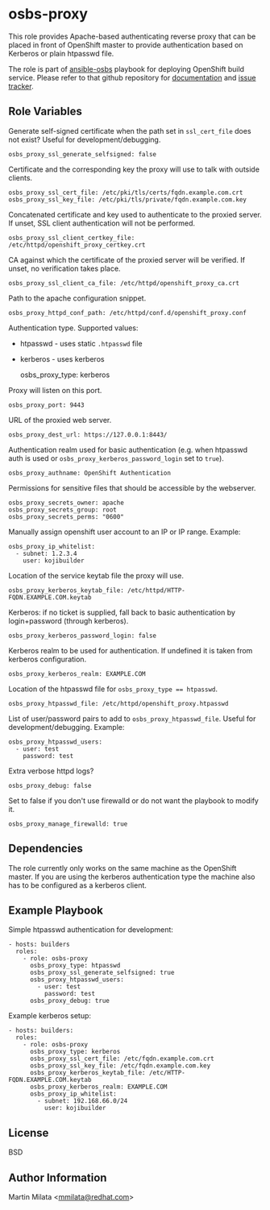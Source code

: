 osbs-proxy
==========

This role provides Apache-based authenticating reverse proxy that can be placed
in front of OpenShift master to provide authentication based on Kerberos or
plain htpasswd file.

The role is part of
[ansible-osbs](https://github.com/projectatomic/ansible-osbs/) playbook for
deploying OpenShift build service. Please refer to that github repository for
[documentation](https://github.com/projectatomic/ansible-osbs/blob/master/README.md)
and [issue tracker](https://github.com/projectatomic/ansible-osbs/issues).

Role Variables
--------------

Generate self-signed certificate when the path set in `ssl_cert_file` does not
exist? Useful for development/debugging.

    osbs_proxy_ssl_generate_selfsigned: false

Certificate and the corresponding key the proxy will use to talk with outside
clients.

    osbs_proxy_ssl_cert_file: /etc/pki/tls/certs/fqdn.example.com.crt
    osbs_proxy_ssl_key_file: /etc/pki/tls/private/fqdn.example.com.key

Concatenated certificate and key used to authenticate to the proxied server.  If
unset, SSL client authentication will not be performed.

    osbs_proxy_ssl_client_certkey_file: /etc/httpd/openshift_proxy_certkey.crt

CA against which the certificate of the proxied server will be verified. If
unset, no verification takes place.

    osbs_proxy_ssl_client_ca_file: /etc/httpd/openshift_proxy_ca.crt

Path to the apache configuration snippet.

    osbs_proxy_httpd_conf_path: /etc/httpd/conf.d/openshift_proxy.conf

Authentication type. Supported values:
* htpasswd - uses static `.htpasswd` file
* kerberos - uses kerberos

    osbs_proxy_type: kerberos

Proxy will listen on this port.

    osbs_proxy_port: 9443

URL of the proxied web server.

    osbs_proxy_dest_url: https://127.0.0.1:8443/

Authentication realm used for basic authentication (e.g. when htpasswd auth is
used or `osbs_proxy_kerberos_password_login` set to `true`).

    osbs_proxy_authname: OpenShift Authentication

Permissions for sensitive files that should be accessible by the webserver.

    osbs_proxy_secrets_owner: apache
    osbs_proxy_secrets_group: root
    osbs_proxy_secrets_perms: "0600"

Manually assign openshift user account to an IP or IP range. Example:

    osbs_proxy_ip_whitelist:
      - subnet: 1.2.3.4
        user: kojibuilder

Location of the service keytab file the proxy will use.

    osbs_proxy_kerberos_keytab_file: /etc/httpd/HTTP-FQDN.EXAMPLE.COM.keytab

Kerberos: if no ticket is supplied, fall back to basic authentication by login+password
(through kerberos).

    osbs_proxy_kerberos_password_login: false

Kerberos realm to be used for authentication. If undefined it is taken from
kerberos configuration.

    osbs_proxy_kerberos_realm: EXAMPLE.COM

Location of the htpasswd file for `osbs_proxy_type == htpasswd`.

    osbs_proxy_htpasswd_file: /etc/httpd/openshift_proxy.htpasswd

List of user/password pairs to add to `osbs_proxy_htpasswd_file`. Useful for
development/debugging. Example:

    osbs_proxy_htpasswd_users:
      - user: test
        password: test

Extra verbose httpd logs?

    osbs_proxy_debug: false

Set to false if you don't use firewalld or do not want the playbook to modify it.

    osbs_proxy_manage_firewalld: true

Dependencies
------------

The role currently only works on the same machine as the OpenShift master. If
you are using the kerberos authentication type the machine also has to be
configured as a kerberos client.

Example Playbook
----------------

Simple htpasswd authentication for development:

    - hosts: builders
      roles:
        - role: osbs-proxy
          osbs_proxy_type: htpasswd
          osbs_proxy_ssl_generate_selfsigned: true
          osbs_proxy_htpasswd_users:
            - user: test
              password: test
          osbs_proxy_debug: true

Example kerberos setup:

    - hosts: builders:
      roles:
        - role: osbs-proxy
          osbs_proxy_type: kerberos
          osbs_proxy_ssl_cert_file: /etc/fqdn.example.com.crt
          osbs_proxy_ssl_key_file: /etc/fqdn.example.com.key
          osbs_proxy_kerberos_keytab_file: /etc/HTTP-FQDN.EXAMPLE.COM.keytab
          osbs_proxy_kerberos_realm: EXAMPLE.COM
          osbs_proxy_ip_whitelist:
            - subnet: 192.168.66.0/24
              user: kojibuilder

License
-------

BSD

Author Information
------------------

Martin Milata &lt;mmilata@redhat.com&gt;

